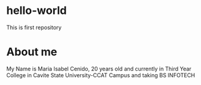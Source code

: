 # hello-world
 This is  first repository 
# About me
My Name is Maria Isabel Cenido, 20 years old and currently in Third Year College in Cavite State University-CCAT Campus and taking BS INFOTECH
